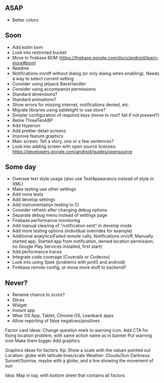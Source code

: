 ## ASAP
* Better colors

## Soon
* Add kotlin bom
* Look into restricted bucket
* Move to firebase BOM (https://firebase.google.com/docs/android/learn-more#bom)
* Readme
* Notifications on/off without dialog (or only dialog when enabling). Needs a way to select current setting
* Consider using jetpack BackHandler
* Consider using accompanist permissions
* Standard dimensions?
* Standard animations?
* Show errors for missing internet, notifications denied, etc.
* Migrate libraries using sqldelight to use store?
* Simpler configuration of required keys (move to root? fail if not present?)
* Retire ThreeTenABP
* Add Hyperion
* Add prettier detail screens
* Improve feature graphics
* Main screen: Tell a story, one or a few sentences?
* Look into adding screen with open source licenses: https://developers.google.com/android/guides/opensource

## Some day
* Oversee text style usage (also use TextAppearance instead of style in XML)
* Make testing use other settings
* Add more tests
* Add develop settings
* Add instrumentation testing to CI
* Consider refresh after changing debug options
* Separate debug menu instead of settings page
* Firebase performance monitoring
* Add manual clearing of "notification sent" in develop mode
* Add more testing options (individual overrides for example)
* Additional analytics(Failed remote calls, Notifications on/off, Manually started app, Started app from notification, denied location permission, no Google Play Services installed, first start)
* Add performance traces
* Integrate code coverage (Coveralls or Codecov)
* Look into using Spek (problems with junit5 and android)
* Firebase remote config, or move more stuff to backend?

## Never?
* Rename chance to score?
* Slices
* Widget
* Instant app
* Wear OS App, Tablet, Chrome OS, Leanback apps
* Allow reporting of false negatives/positives

Factor card ideas:
Change question mark to warning icon. Add CTA for fixing location problem, with same action name as in banner
Put warning icon
Make them bigger
Add graphics

Graphics ideas for factors:
Kp: Show a scale with the values pointed out
Location: globe with latitude lines/scale
Weather: Clouds/Sun
Darkness: Sunset/Sunrise, maybe with a globe, and a line showing the movement of sun

Idea: Map in top, with bottom sheet that contains all factors

